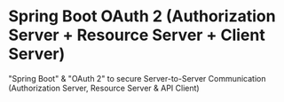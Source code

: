 # Spring Boot OAuth 2 (Authorization Server + Resource Server + Client Server)
"Spring Boot" & "OAuth 2" to secure Server-to-Server Communication (Authorization Server, Resource Server & API Client)

